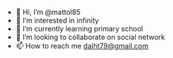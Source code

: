 - 👋 Hi, I’m @mattol85
- 👀 I’m interested in infinity
- 🌱 I’m currently learning primary school
- 💞️ I’m looking to collaborate on social network
- 📫 How to reach me daiht79@gmail.com

<!---
mattol85/mattol85 is a ✨ special ✨ repository because its `README.md` (this file) appears on your GitHub profile.
You can click the Preview link to take a look at your changes.
--->
